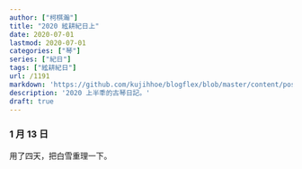 ```yaml
---
author: ["柯棋瀚"]
title: "2020 絃耕紀日上"
date: 2020-07-01
lastmod: 2020-07-01
categories: ["琴"]
series: ["紀日"]
tags: ["絃耕紀日"]
url: /1191
markdown: 'https://github.com/kujihhoe/blogflex/blob/master/content/post/.md'
description: '2020 上半秊的古琴日記。'
draft: true
---
```


### 1 月 13 日

用了四天，把<v>白雪</v>重理一下。
